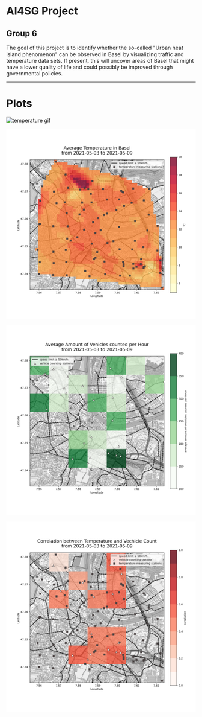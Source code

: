 # AI4SG Project
## Group 6

 The goal of this project is to identify whether the so-called "Urban heat island phenomenon" can be observed in Basel by visualizing traffic and temperature data sets. If present, this will uncover areas of Basel that might have a lower quality of life and could possibly be improved through governmental policies.

 ---
 # Plots

![temperature gif](final_plots/temp.gif)

 ![average temperature](final_plots/average_temperature.png)

 ![average vehicle count](final_plots/avg_vehicles.png)

 ![grid correlation](final_plots/grid_correlation.png)
